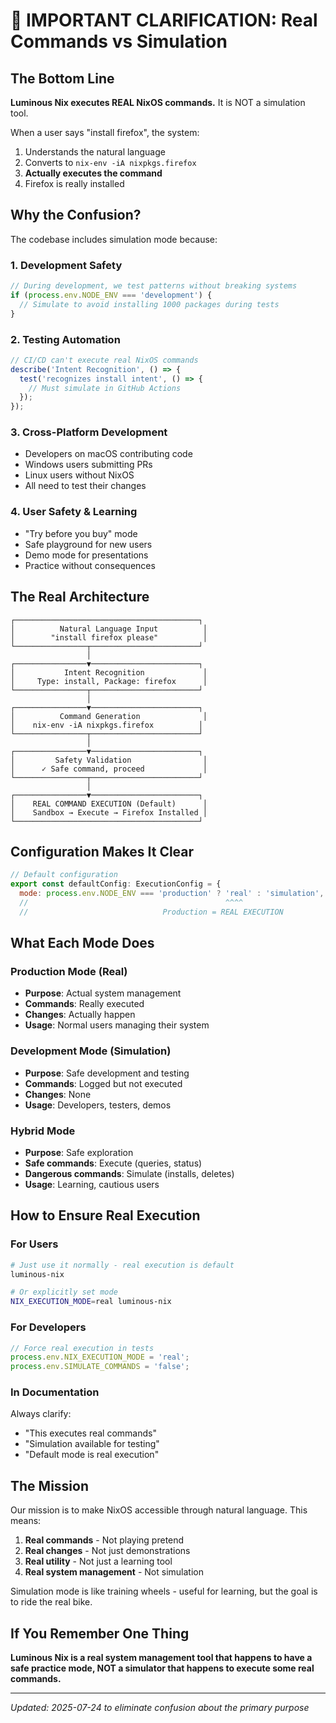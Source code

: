 # 📢 IMPORTANT CLARIFICATION: Real Commands vs Simulation

## The Bottom Line

**Luminous Nix executes REAL NixOS commands.** It is NOT a simulation tool.

When a user says "install firefox", the system:
1. Understands the natural language
2. Converts to `nix-env -iA nixpkgs.firefox`
3. **Actually executes the command**
4. Firefox is really installed

## Why the Confusion?

The codebase includes simulation mode because:

### 1. Development Safety
```javascript
// During development, we test patterns without breaking systems
if (process.env.NODE_ENV === 'development') {
  // Simulate to avoid installing 1000 packages during tests
}
```

### 2. Testing Automation
```javascript
// CI/CD can't execute real NixOS commands
describe('Intent Recognition', () => {
  test('recognizes install intent', () => {
    // Must simulate in GitHub Actions
  });
});
```

### 3. Cross-Platform Development
- Developers on macOS contributing code
- Windows users submitting PRs
- Linux users without NixOS
- All need to test their changes

### 4. User Safety & Learning
- "Try before you buy" mode
- Safe playground for new users
- Demo mode for presentations
- Practice without consequences

## The Real Architecture

```
┌─────────────────────────────────────────┐
│          Natural Language Input          │
│        "install firefox please"          │
└────────────────┬────────────────────────┘
                 │
┌────────────────▼────────────────────────┐
│           Intent Recognition             │
│     Type: install, Package: firefox      │
└────────────────┬────────────────────────┘
                 │
┌────────────────▼────────────────────────┐
│          Command Generation              │
│    nix-env -iA nixpkgs.firefox          │
└────────────────┬────────────────────────┘
                 │
┌────────────────▼────────────────────────┐
│         Safety Validation                │
│      ✓ Safe command, proceed             │
└────────────────┬────────────────────────┘
                 │
┌────────────────▼────────────────────────┐
│    REAL COMMAND EXECUTION (Default)      │
│    Sandbox → Execute → Firefox Installed │
└─────────────────────────────────────────┘
```

## Configuration Makes It Clear

```javascript
// Default configuration
export const defaultConfig: ExecutionConfig = {
  mode: process.env.NODE_ENV === 'production' ? 'real' : 'simulation',
  //                                            ^^^^
  //                              Production = REAL EXECUTION
```

## What Each Mode Does

### Production Mode (Real)
- **Purpose**: Actual system management
- **Commands**: Really executed
- **Changes**: Actually happen
- **Usage**: Normal users managing their system

### Development Mode (Simulation)
- **Purpose**: Safe development and testing
- **Commands**: Logged but not executed
- **Changes**: None
- **Usage**: Developers, testers, demos

### Hybrid Mode
- **Purpose**: Safe exploration
- **Safe commands**: Execute (queries, status)
- **Dangerous commands**: Simulate (installs, deletes)
- **Usage**: Learning, cautious users

## How to Ensure Real Execution

### For Users
```bash
# Just use it normally - real execution is default
luminous-nix

# Or explicitly set mode
NIX_EXECUTION_MODE=real luminous-nix
```

### For Developers
```javascript
// Force real execution in tests
process.env.NIX_EXECUTION_MODE = 'real';
process.env.SIMULATE_COMMANDS = 'false';
```

### In Documentation
Always clarify:
- "This executes real commands"
- "Simulation available for testing"
- "Default mode is real execution"

## The Mission

Our mission is to make NixOS accessible through natural language. This means:
1. **Real commands** - Not playing pretend
2. **Real changes** - Not just demonstrations
3. **Real utility** - Not just a learning tool
4. **Real system management** - Not simulation

Simulation mode is like training wheels - useful for learning, but the goal is to ride the real bike.

## If You Remember One Thing

**Luminous Nix is a real system management tool that happens to have a safe practice mode, NOT a simulator that happens to execute some real commands.**

---

*Updated: 2025-07-24 to eliminate confusion about the primary purpose*